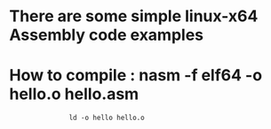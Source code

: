 # There are some simple linux-x64 Assembly code examples
# How to compile : nasm -f elf64 -o hello.o hello.asm
                   ld -o hello hello.o
